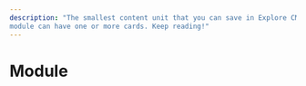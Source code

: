 ```yaml
---
description: "The smallest content unit that you can save in Explore CMS. A
module can have one or more cards. Keep reading!"
---
```


# Module


